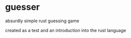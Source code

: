 # guesser
absurdly simple rust guessing game

created as a test and an introduction into the rust language
